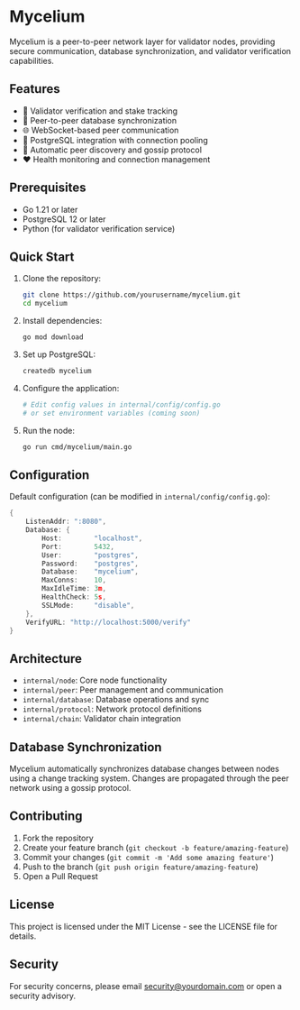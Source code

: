 # Mycelium

Mycelium is a peer-to-peer network layer for validator nodes, providing secure communication, database synchronization, and validator verification capabilities.

## Features

- 🔐 Validator verification and stake tracking
- 🔄 Peer-to-peer database synchronization
- 🌐 WebSocket-based peer communication
- 💾 PostgreSQL integration with connection pooling
- 🤝 Automatic peer discovery and gossip protocol
- ❤️ Health monitoring and connection management

## Prerequisites

- Go 1.21 or later
- PostgreSQL 12 or later
- Python (for validator verification service)

## Quick Start

1. Clone the repository:
   ```bash
   git clone https://github.com/yourusername/mycelium.git
   cd mycelium
   ```

2. Install dependencies:
   ```bash
   go mod download
   ```

3. Set up PostgreSQL:
   ```bash
   createdb mycelium
   ```

4. Configure the application:
   ```bash
   # Edit config values in internal/config/config.go
   # or set environment variables (coming soon)
   ```

5. Run the node:
   ```bash
   go run cmd/mycelium/main.go
   ```

## Configuration

Default configuration (can be modified in `internal/config/config.go`):

```go
{
    ListenAddr: ":8080",
    Database: {
        Host:        "localhost",
        Port:        5432,
        User:        "postgres",
        Password:    "postgres",
        Database:    "mycelium",
        MaxConns:    10,
        MaxIdleTime: 3m,
        HealthCheck: 5s,
        SSLMode:     "disable",
    },
    VerifyURL: "http://localhost:5000/verify"
}
```

## Architecture

- `internal/node`: Core node functionality
- `internal/peer`: Peer management and communication
- `internal/database`: Database operations and sync
- `internal/protocol`: Network protocol definitions
- `internal/chain`: Validator chain integration

## Database Synchronization

Mycelium automatically synchronizes database changes between nodes using a change tracking system. Changes are propagated through the peer network using a gossip protocol.

## Contributing

1. Fork the repository
2. Create your feature branch (`git checkout -b feature/amazing-feature`)
3. Commit your changes (`git commit -m 'Add some amazing feature'`)
4. Push to the branch (`git push origin feature/amazing-feature`)
5. Open a Pull Request

## License

This project is licensed under the MIT License - see the LICENSE file for details.

## Security

For security concerns, please email security@yourdomain.com or open a security advisory. 